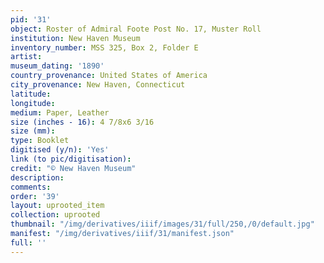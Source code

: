 ```yaml
---
pid: '31'
object: Roster of Admiral Foote Post No. 17, Muster Roll
institution: New Haven Museum
inventory_number: MSS 325, Box 2, Folder E
artist:
museum_dating: '1890'
country_provenance: United States of America
city_provenance: New Haven, Connecticut
latitude:
longitude:
medium: Paper, Leather
size (inches - 16): 4 7/8x6 3/16
size (mm):
type: Booklet
digitised (y/n): 'Yes'
link (to pic/digitisation):
credit: "© New Haven Museum"
description:
comments:
order: '39'
layout: uprooted_item
collection: uprooted
thumbnail: "/img/derivatives/iiif/images/31/full/250,/0/default.jpg"
manifest: "/img/derivatives/iiif/31/manifest.json"
full: ''
---
```

